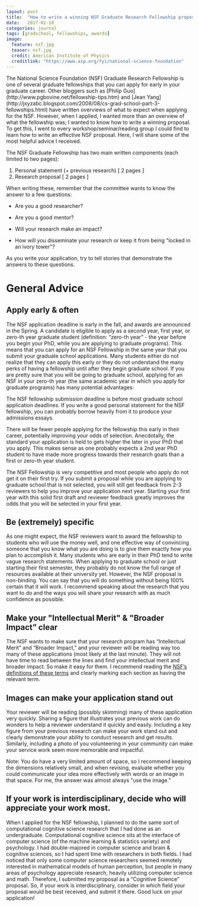 ```yaml
---
layout: post
title:  "How to write a winning NSF Graduate Research Fellowship proposal"
date:   2017-02-10
categories: journal
tags: [gradschool, fellowships, awards]
image:
  feature: nsf.jpg
  teaser: nsf.jpg
  credit: American Institute of Physics
  creditlink: "https://www.aip.org/fyi/national-science-foundation"
---
```


<p class="intro"><span class="dropcap">T</span>he National Science Foundation (NSF) Graduate Research Fellowship is one of several graduate fellowships that you can apply for early in your graduate career. Other bloggers such as [Philip Guo](http://www.pgbovine.net/fellowship-tips.htm) and [Jean Yang](http://jxyzabc.blogspot.com/2008/08/cs-grad-school-part-3-fellowships.html) have written overviews of what to expect when applying for the NSF. However, when I applied, I wanted more than an overview of what the fellowship was; I wanted to know how to write a winning proposal. To get this, I went to every workshop/seminar/reading group I could find to learn how to write an effective NSF proposal. Here, I will share some of the most helpful advice I received.</p>

The NSF Graduate Fellowship has two main written components (each limited to two pages):

1. Personal statement (+ previous research) [ 2 pages ]
2. Research proposal [ 2 pages ]

When writing these, remember that the committee wants to know the answer to a few questions: 

* Are you a good researcher?

* Are you a good mentor? 

* Will your research make an impact? 

* How will you disseminate your research or keep it from being "locked in an ivory tower"?

As you write your application, try to tell stories that demonstrate the answers to these questions.  

# General Advice 

## Apply early & often 

The NSF application deadline is early in the fall, and awards are announced in the Spring. A candidate is eligible to apply as a second year, first year, or zero-th year graduate student (definition: “zero-th year” - the year before you begin your PhD, while you are applying to graduate programs). This means that you can apply for an NSF Fellowship in the same year that you submit your graduate school applications. 
Many students either do not realize that they can apply this early or they do not understand the many perks of having a fellowship until after they begin graduate school. If you are pretty sure that you will be going to graduate school, applying for an NSF in your zero-th year (the same academic year in which you apply for graduate programs) has many potential advantages:
 
The NSF fellowship submission deadline is before most graduate school application deadlines. If you write a good personal statement for the NSF fellowship, you can probably borrow heavily from it to produce your admissions essays. 

There will be fewer people applying for the fellowship this early in their career, potentially improving your odds of selection. 
Anecdotally, the standard your application is held to gets higher the later in your PhD that you apply. This makes sense as one probably expects a 2nd year PhD student to have made more progress towards their research goals than a first or zero-th year student. 

The NSF Fellowship is very competitive and most people who apply do not get it on their first try.  If you submit a proposal while you are applying to graduate school that is not selected, you will still get feedback from 2-3 reviewers to help you improve your application next year. Starting your first year with this solid first draft and reviewer feedback greatly improves the odds that you will be selected in your first year. 

## Be (extremely) specific
 
As one might expect, the NSF reviewers want to award the fellowship to students who will use the money well, and one effective way of convincing someone that you know what you are doing is to give them exactly how you plan to accomplish it. 
Many students who are early in their PhD tend to write vague research statements. When applying to graduate school or just starting their first semester, they probably do not know the full range of resources available at their university yet.  However, the NSF proposal is non-binding. You can say that you will do something without being 100% certain that it will work. I recommend speaking about the research that you want to do and the ways you will share your research with as much confidence as possible. 

## Make your "Intellectual Merit" & "Broader Impact” clear

The NSF wants to make sure that your research program has “Intellectual Merit” and “Broader Impact,” and your reviewer will be reading way too many of these applications (most likely at the last minute).  They will not have time to read between the lines and find your intellectual merit and broader impact. So make it easy for them. I recommend reading the [NSF’s definitions of these terms](https://www.nsfgrfp.org/applicants/application_components/merit_review_criteria) and clearly marking each section as having the relevant term. 

##  Images can make your application stand out  

Your reviewer will be reading (possibly skimming) many of these application very quickly. Sharing a figure that illustrates your previous work can do wonders to help a reviewer understand it quickly and easily. Including a key figure from your previous research can make your work stand out and clearly demonstrate your ability to conduct research and get results. Similarly, including a photo of you volunteering in your community can make your service work seem more memorable and impactful. 

Note: You do have a very limited amount of space, so I recommend keeping the dimensions relatively small, and when revising, evaluate whether you could communicate your idea more effectively with words or an image in that space. For me, the answer was almost always “use the image.” 

## If your work is interdisciplinary, decide who will appreciate your work most. 

When I applied for the NSF fellowship, I planned to do the same sort of computational cognitive science research that I had done as an undergraduate. Computational cognitive science sits at the interface of computer science (of the machine learning & statistics variety) and psychology. 
I had double-majored in computer science and brain & cognitive sciences, so I had spent time with researchers in both fields. I had noticed that only some computer science researchers seemed remotely interested in mathematical models of human perception, but people in many areas of psychology appreciate research, heavily utilizing computer science and math. Therefore, I submitted my proposal as a “Cognitive Science” proposal.  So, if your work is interdisciplinary, consider in which field your proposal would be best received, and submit it there. 
Good luck on your application! 
